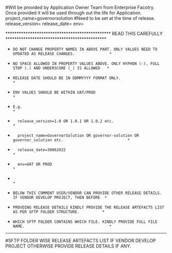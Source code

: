 #Will be provided by Application Owner Team from Enterprise Facotry. Once provided it will be used through out the life for Application.
project_name=governorsolution
#Need to be set at the time of release.
release_version=
release_date=
env=

*********************************************** READ THIS CAREFULLY *********************************************
*     DO NOT CHANGE PROPERTY NAMES IN ABOVE PART. ONLY VALUES NEED TO UPDATED AS RELEASE CHANGES.				*
* 	  NO SPACE ALLOWED IN PROPERTY VALUES ABOVE. ONLY HYPHON (-), FULL STOP (.) AND UNDERSCORE (_) IS ALLOWED	*
* 	  RELEASE DATE SHOULD BE IN DDMMYYYY FORMAT ONLY.															*
*	  ENV VALUES SHOULD BE WITHIN UAT/PROD																		*
*	  E.g. 																										*
*	  	release_version=1.0 OR 1.0.1 OR 1.0.2 etc.																*
*		project_name=GovernorSolution OR governor-solution OR governor_solution etc.							*
*		release_date=30062022																					*		
*		env=UAT OR PROD																							*
*	  																											*
*     BELOW THIS COMMENT USER/VENDOR CAN PROVIDE OTHER RELEASE DETAILS. IF VENDOR DEVELOP PROJECT, THEN BEFORE	*
* 	  PROVDING RELEASE DETAILS KINDLY PROVIDE THE RELEASE ARTEFACTS LIST AS PER SFTP FOLDER STRUCTURE.			*
* 	  WHICH SFTP FOLDER CONTAINS WHICH FILE. KINDLY PROVIDE FULL FILE NAME.										* 
*****************************************************************************************************************
#SFTP FOLDER WISE RELEASE ARTEFACTS LIST IF VENDOR DEVELOP PROJECT OTHERWISE PROVIDE RELEASE DETAILS IF ANY.
